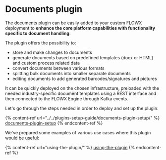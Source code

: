 # Documents plugin

The documents plugin can be easily added to your custom FLOWX deployment to **enhance the core platform capabilities with functionality specific to document handling**.

The plugin offers the possibility to:

* store and make changes to documents
* generate documents based on predefined templates (docx or HTML) and custom process related data
* convert documents between various formats
* splitting bulk documents into smaller separate documents
* editing documents to add generated barcodes/signatures and pictures

It can be quickly deployed on the chosen infrastructure, preloaded with the needed industry-specific document templates using a REST interface and then connected to the FLOWX Engine through Kafka events.

Let's go through the steps needed in order to deploy and set up the plugin:

{% content-ref url="../../plugins-setup-guide/documents-plugin-setup/" %}
[documents-plugin-setup](../../plugins-setup-guide/documents-plugin-setup/)
{% endcontent-ref %}

We've prepared some examples of various use cases where this plugin would be useful:

{% content-ref url="using-the-plugin/" %}
[using-the-plugin](using-the-plugin/)
{% endcontent-ref %}
